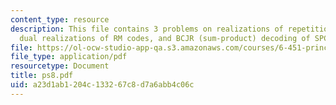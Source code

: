 ```yaml
---
content_type: resource
description: This file contains 3 problems on realizations of repetition and SPC codes,
  dual realizations of RM codes, and BCJR (sum-product) decoding of SPC codes.
file: https://ol-ocw-studio-app-qa.s3.amazonaws.com/courses/6-451-principles-of-digital-communication-ii-spring-2005/a23d1ab1204c133267c8d7a6abb4c06c_ps8.pdf
file_type: application/pdf
resourcetype: Document
title: ps8.pdf
uid: a23d1ab1-204c-1332-67c8-d7a6abb4c06c
---
```


